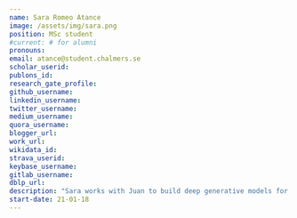 ```yaml
---
name: Sara Romeo Atance
image: /assets/img/sara.png
position: MSc student
#current: # for alumni
pronouns: 
email: atance@student.chalmers.se
scholar_userid: 
publons_id:
research_gate_profile:
github_username:
linkedin_username:
twitter_username:
medium_username:
quora_username:
blogger_url:
work_url:
wikidata_id:
strava_userid:
keybase_username:
gitlab_username:
dblp_url:
description: "Sara works with Juan to build deep generative models for molecular design with desired property profiles and 3D conformer distributions. Co-supervised by Dr. Rocío Mercado (AstraZeneca)."
start-date: 21-01-18
---
```

